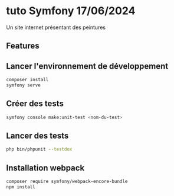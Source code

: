 # tuto Symfony 17/06/2024

Un site internet présentant des peintures

## Features

## Lancer l'environnement de développement
``` bash
composer install
symfony serve
```

## Créer des tests
``` bash
symfony console make:unit-test <nom-du-test>
```

## Lancer des tests
``` bash
php bin/phpunit --testdox
```

## Installation webpack
``` bash
composer require symfony/webpack-encore-bundle
npm install
```